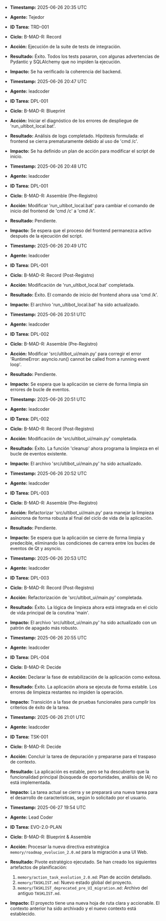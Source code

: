 - **Timestamp:** 2025-06-26 20:35 UTC
- **Agente:** Tejedor
- **ID Tarea:** TRD-001
- **Ciclo:** B-MAD-R: Record
- **Acción:** Ejecución de la suite de tests de integración.
- **Resultado:** Éxito. Todos los tests pasaron, con algunas advertencias de Pydantic y SQLAlchemy que no impiden la ejecución.
- **Impacto:** Se ha verificado la coherencia del backend.

- **Timestamp:** 2025-06-26 20:47 UTC
- **Agente:** leadcoder
- **ID Tarea:** DPL-001
- **Ciclo:** B-MAD-R: Blueprint
- **Acción:** Iniciar el diagnóstico de los errores de despliegue de 'run_ultibot_local.bat'.
- **Resultado:** Análisis de logs completado. Hipótesis formulada: el frontend se cierra prematuramente debido al uso de 'cmd /c'.
- **Impacto:** Se ha definido un plan de acción para modificar el script de inicio.

- **Timestamp:** 2025-06-26 20:48 UTC
- **Agente:** leadcoder
- **ID Tarea:** DPL-001
- **Ciclo:** B-MAD-R: Assemble (Pre-Registro)
- **Acción:** Modificar 'run_ultibot_local.bat' para cambiar el comando de inicio del frontend de 'cmd /c' a 'cmd /k'.
- **Resultado:** Pendiente.
- **Impacto:** Se espera que el proceso del frontend permanezca activo después de la ejecución del script.

- **Timestamp:** 2025-06-26 20:49 UTC
- **Agente:** leadcoder
- **ID Tarea:** DPL-001
- **Ciclo:** B-MAD-R: Record (Post-Registro)
- **Acción:** Modificación de 'run_ultibot_local.bat' completada.
- **Resultado:** Éxito. El comando de inicio del frontend ahora usa 'cmd /k'.
- **Impacto:** El archivo 'run_ultibot_local.bat' ha sido actualizado.

- **Timestamp:** 2025-06-26 20:51 UTC
- **Agente:** leadcoder
- **ID Tarea:** DPL-002
- **Ciclo:** B-MAD-R: Assemble (Pre-Registro)
- **Acción:** Modificar 'src/ultibot_ui/main.py' para corregir el error 'RuntimeError: asyncio.run() cannot be called from a running event loop'.
- **Resultado:** Pendiente.
- **Impacto:** Se espera que la aplicación se cierre de forma limpia sin errores de bucle de eventos.

- **Timestamp:** 2025-06-26 20:51 UTC
- **Agente:** leadcoder
- **ID Tarea:** DPL-002
- **Ciclo:** B-MAD-R: Record (Post-Registro)
- **Acción:** Modificación de 'src/ultibot_ui/main.py' completada.
- **Resultado:** Éxito. La función 'cleanup' ahora programa la limpieza en el bucle de eventos existente.
- **Impacto:** El archivo 'src/ultibot_ui/main.py' ha sido actualizado.

- **Timestamp:** 2025-06-26 20:52 UTC
- **Agente:** leadcoder
- **ID Tarea:** DPL-003
- **Ciclo:** B-MAD-R: Assemble (Pre-Registro)
- **Acción:** Refactorizar 'src/ultibot_ui/main.py' para manejar la limpieza asíncrona de forma robusta al final del ciclo de vida de la aplicación.
- **Resultado:** Pendiente.
- **Impacto:** Se espera que la aplicación se cierre de forma limpia y predecible, eliminando las condiciones de carrera entre los bucles de eventos de Qt y asyncio.

- **Timestamp:** 2025-06-26 20:53 UTC
- **Agente:** leadcoder
- **ID Tarea:** DPL-003
- **Ciclo:** B-MAD-R: Record (Post-Registro)
- **Acción:** Refactorización de 'src/ultibot_ui/main.py' completada.
- **Resultado:** Éxito. La lógica de limpieza ahora está integrada en el ciclo de vida principal de la corutina 'main'.
- **Impacto:** El archivo 'src/ultibot_ui/main.py' ha sido actualizado con un patrón de apagado más robusto.

- **Timestamp:** 2025-06-26 20:55 UTC
- **Agente:** leadcoder
- **ID Tarea:** DPL-004
- **Ciclo:** B-MAD-R: Decide
- **Acción:** Declarar la fase de estabilización de la aplicación como exitosa.
- **Resultado:** Éxito. La aplicación ahora se ejecuta de forma estable. Los errores de limpieza restantes no impiden la operación.
- **Impacto:** Transición a la fase de pruebas funcionales para cumplir los criterios de éxito de la tarea.

- **Timestamp:** 2025-06-26 21:01 UTC
- **Agente:** leadcoder
- **ID Tarea:** TSK-001
- **Ciclo:** B-MAD-R: Decide
- **Acción:** Concluir la tarea de depuración y prepararse para el traspaso de contexto.
- **Resultado:** La aplicación es estable, pero se ha descubierto que la funcionalidad principal (búsqueda de oportunidades, análisis de IA) no está implementada.
- **Impacto:** La tarea actual se cierra y se preparará una nueva tarea para el desarrollo de características, según lo solicitado por el usuario.

- **Timestamp:** 2025-06-27 19:54 UTC
- **Agente:** Lead Coder
- **ID Tarea:** EVO-2.0-PLAN
- **Ciclo:** B-MAD-R: Blueprint & Assemble
- **Acción:** Procesar la nueva directiva estratégica `memory/roadmap_evolucion_2.0.md` para la migración a una UI Web.
- **Resultado:** Pivote estratégico ejecutado. Se han creado los siguientes artefactos de planificación:
    1. `memory/action_task_evolution_2.0.md`: Plan de acción detallado.
    2. `memory/TASKLIST.md`: Nuevo estado global del proyecto.
    3. `memory/TASKLIST_deprecated_pre_UI_migration.md`: Archivo del antiguo `TASKLIST.md`.
- **Impacto:** El proyecto tiene una nueva hoja de ruta clara y accionable. El contexto anterior ha sido archivado y el nuevo contexto está establecido.
